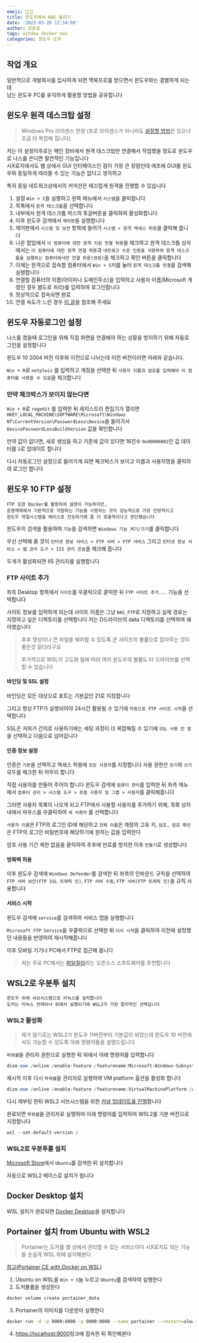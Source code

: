 ```yaml
---
emoji: 🧑‍💻🐳
title: 윈도우에서 NAS 돌리기
date: '2023-03-20 12:34:00'
author: 강동호
tags: window docker nas
categories: 윈도우 도커
---
```


## 작업 개요
일반적으로 개발회사를 입사하게 되면 맥북프로를 받으면서 윈도우와는 결별하게 되는데    
남는 윈도우 PC를 유익하게 활용할 방법을 공유합니다

## 윈도우 원격 데스크탑 설정
> Windows Pro 라이센스 한정 (프로 라이센스가 아니라도 [설정할 방법](https://www.lainyzine.com/ko/article/how-to-use-remote-desktop-in-windows-10-home-with-rdp-wrapper/)은 있으나 조금 더 복잡해 집니다)

저는 이 설정이후로는 메인 장비에서 원격 데스크탑만 연결해서 작업했을 정도로 윈도우로 나스를 쓴다면 필연적인 기능입니다   
시X로지에서도 웹 상에서 GUI 인터페이스인 점이 가장 큰 장점인데 애초에 GUI를 윈도우와 동일하게 따라올 수 있는 기능은 없다고 생각하고

특히 동일 네트워크상에서의 커넥션은 매끄럽게 원격을 진행할 수 있습니다

1. 설정 `Win + I`을 실행하고 왼쪽 메뉴에서 `시스템`을 클릭합니다
2. 목록에서 `원격 테스크톱`을 선택합니다
3. 내부에서 원격 데스크톱 박스의 토글버튼을 클릭하여 활성화합니다
4. 이후 윈도우 검색에서 `제어판`을 실행합니다
5. 제어판에서 `시스템 및 보안` 항목에 들어가 `시스템 > 원격 엑세스 허용`을 클릭해 줍니다
6. 나온 팝업에서 `이 컴퓨터에 대한 원격 지원 연결 허용`을 체크하고 원격 데스크톱 상자에서는 `이 컴퓨터에 대한 원격 연결 허용`과 `네트워크 수준 인증을 사용하여 원격 데스크톱을 실행하는 컴퓨터에서만 연결 허용(권장)`을 체크하고 확인 버튼을 클릭합니다
7. 이제는 원격으로 접속할 컴퓨터에서 `Win + S`키를 눌러 `원격 데스크톱 연결`을 검색해 실행합니다
8. 연결할 컴퓨터의 이름(아이피나 도메인주소)을 입력하고 사용자 이름(Microsoft 계정인 경우 별도로 처리)를 입력하여 로그인합니다
9. 정상적으로 접속되면 완료
10. 연결 속도가 느린 경우 [이 글](https://m.blog.naver.com/toruin84/222875583683)을 참조해 주세요

## 윈도우 자동로그인 설정
나스를 켰을때 로그인을 위해 직접 화면을 연결해야 하는 상황을 방지하기 위해 자동로그인을 설정합니다

윈도우 10 2004 버전 이후와 이전으로 나뉘는데 이전 버전이라면 아래와 같습니다.

`Win + R`로 `netplwiz` 를 입력하고 계정을 선택한 뒤 `사용자 이름과 암호를 입력해야 이 컴퓨터를 사용할 수 있음`을 체크합니다

### 만약 체크박스가 보이지 않는다면
`Win + R`로 `regedit` 를 입력한 뒤 레지스트리 편집기가 열리면 `HKEY_LOCAL_MACHINE\SOFTWARE\Microsoft\Windows NT\CurrentVersion\PasswordLess\Device`을 들어가서 `DevicePasswordLessBuildVersion` 값을 확인합니다

만약 값이 없다면, 새로 생성을 하고 기존에 값이 있다면 16진수 `0x00000002`인 값 데이터를 `2`로 업데이트 합니다

다시 자동로그인 설정으로 들어가게 되면 체크박스가 보이고 이름과 사용자명을 클릭하여 로그인 합니다

## 윈도우 10 FTP 설정
```
FTP 또한 Docker를 활용하여 설정이 가능하지만,
운영체제에서 기본적으로 지원하는 기능을 사용하는 것이 성능적으로 가장 안정적이고
윈도우 파일시스템을 베이스로 전송하기에 좀 더 효율적이다고 판단했습니다
```
윈도우의 검색을 활용하여 `기능`을 검색하면 `Windows 기능 켜기/끄기`를 클릭합니다

우선 선택해 줄 것이 `인터넷 정보 서비스 > FTP 서버 > FTP 서비스` 그리고 `인터넷 정보 서비스 > 웹 관리 도구 > IIS 관리 콘솔`을 체크해 줍니다

두개가 활성화되면 IIS 관리자를 실행합니다

### FTP 사이트 추가
좌측 Desktop 항목에서 `사이트`를 우클릭으로 클릭한 뒤 `FTP 사이트 추가...` 기능을 선택합니다

사이트 정보를 입력하게 되는데 사이트 이름은 그냥 `NAS_FTP`로 지정하고 실제 경로는 지정하고 싶은 디렉토리를 선택합니다
저는 D드라이브의 data 디렉토리를 선택하여 쉐어했습니다
> 추후 영상이나 큰 파일을 쉐어할 수 있도록 큰 사이즈의 볼륨으로 잡아주는 것이 좋은것 같더라구요
> 
> 추가적으로 WSL이 고도화 됨에 따라 여러 윈도우의 볼륨도 타 드라이브를 선택할 수 있습니다

#### 바인딩 및 SSL 설정
바인딩은 모든 대상으로 포트는 기본값인 21로 지정합니다

그리고 항상 FTP가 실행되어야 24시간 활용될 수 있기에 `자동으로 FTP 사이트 시작`을 선택합니다

SSL은 저희가 간의로 사용하기에는 세팅 과정이 더 복잡해질 수 있기에 `SSL 사용 안 함`을 선택하고 다음으로 넘어갑니다

#### 인증 정보 설정
인증은 `기본`을 선택하고 엑세스 허용에 `모든 사용자`를 지정합니다
사용 권한은 `읽기`와 `쓰기` 모두를 체크한 뒤 마무리 합니다

직접 사용자를 만들어 주어야 합니다
윈도우 검색에 `컴퓨터 관리`를 입력한 뒤 좌측 메뉴에서 `컴퓨터 관리 > 시스템 도구 > 로컬 사용자 및 그룹 > 사용자`를 클릭해줍니다

그러면 사용자 목록이 나오게 되고 FTP에서 사용할 사용자를 추가하기 위해, 목록 상자 내에서 마우스를 우클릭하여 `새 사용자` 를 선택합니다

`사용자 이름`은 FTP의 로그인 ID에 해당하고 `전체 이름`은 계정의 고유 키, `암호, 암호 확인`은 FTP의 로그인 비밀번호에 해당하기에 원하는 값을 입력한다

암호 사용 기간 제한 없음을 클릭하여 추후에 만료를 방지한 이후 `만들기`로 생성합니다

#### 방화벽 허용
이후 윈도우 검색에 `Windows Defender`를 검색한 뒤 좌측의 인바운드 규칙을 선택하여 `FTP 서버 보안(FTP SSL 트래픽 인)`, `FTP 서버 수동`, `FTP 서버(FTP 트래픽 인)`을 규칙 사용합니다

#### 서비스 시작
윈도우 검색에 `service`를 검색하여 서비스 앱을 실행합니다

`Microsoft FTP Service`을 우클릭으로 선택한 뒤 `다시 시작`을 클릭하여 이전에 설정했던 내용들을 반영하여 재시작해줍니다

이후 모바일 기기나 PC에서 FTP로 접근해 봅니다
> 저는 주로 PC에서는 [파일질라](https://filezilla-project.org/download.php?type=client)라는 오픈소스 소프트웨어를 추천합니다

## WSL2로 우분투 설치
```
윈도우 위에 서브시스템으로 리눅스를 설치합니다
도커는 리눅스 컨테이너 위에서 실행되기에 WSL2가 가장 합리적인 선택입니다
```

### WSL2 활성화
> 제가 알기로는 WSL2가 윈도우 11버전부터 기본값이 되었는데 윈도우 10 버전에서도 가능할 수 있도록 아래 명령어들을 설명드립니다

`파워쉘`을 관리자 권한으로 실행한 뒤 위에서 아래 명령어를 입력합니다
```ps1
dism.exe /online /enable-feature /featurename:Microsoft-Windows-Subsystem-Linux /all /norestart
```
재시작 이후 다시 `파워쉘`을 관리자로 실행하여 VM platform 옵션을 활성화 합니다
```ps1
dism.exe /online /enable-feature /featurename:VirtualMachinePlatform /all /norestart
```
다시 재부팅 한뒤 WSL2 서브시스템을 위한 [커널 업데이트를 진행](https://learn.microsoft.com/ko-KR/windows/wsl/install-manual#step-4---download-the-linux-kernel-update-package)합니다

완료되면 `파워쉘`을 관리자로 실행하여 아래 명령어를 입력하여 WSL2를 기본 버전으로 지정합니다
```ps1
wsl --set-default-version 2
```

### WSL2로 우분투를 설치
[Microsoft Store](https://apps.microsoft.com/store/detail/ubuntu/9PDXGNCFSCZV)에서 `Ubuntu`를 검색한 뒤 설치합니다

자동으로 WSL2 베이스로 설치가 됩니다

## Docker Desktop 설치
WSL 설치가 완료되면 [Docker Desktop](https://www.docker.com/products/docker-desktop/)을 설치합니다 

## Portainer 설치 from Ubuntu with WSL2
> Portainer는 도커를 웹 상에서 관리할 수 있는 서비스이다
> 시X로지도 되는 기능을 손쉽게 WSL 위에 설치해본다

[참고(Portainer CE with Docker on WSL)](https://docs.portainer.io/start/install-ce/server/docker/wsl)

1. Ubuntu on WSL을 `Win + S`늘 누르고 `Ubuntu`를 검색하여 실행한다
2. 도커볼륨을 생성한다
```bash
docker volume create portainer_data
```
3. Portainer의 이미지를 다운받아 실행한다
```bash
docker run -d -p 8000:8000 -p 9000:9000 --name portainer --restart=always -v /var/run/docker.sock:/var/run/docker.sock -v portainer_data:/data portainer/portainer-ce:latest
```
4. [https://localhost:9000](https://localhost:9000)링크에 접속한 뒤 확인해본다